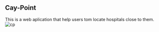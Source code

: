 
## Cay-Point

This is a web aplication that help users tom locate hospitals close to them.
![cp](https://github.com/DjPatbern/cay-point-app/assets/99277508/8deb450d-9b27-47da-85c9-2559903193ec)

